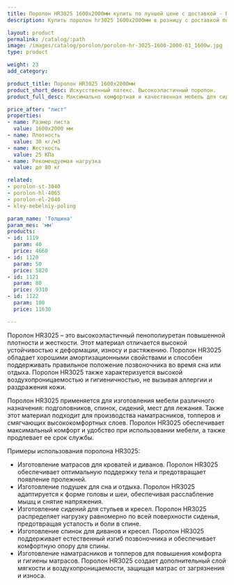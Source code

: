 ```yaml
---
title: Поролон HR3025 1600х2000мм купить по лучшей цене с доставкой - Поролоныч
description: Купить поролон hr3025 1600х2000мм в розницу с доставкой по Москве в интернет-магазине Поролоныча.

layout: product
permalink: /catalog/:path
image: /images/catalog/porolon/porolon-hr-3025-1600-2000-01_1600w.jpg
type: product

weight: 23
add_category: 

product_title: Поролон HR3025 1600х2000мм
product_short_desc: Искусственный латекс. Высокоэластичный поролон.
product_full_desc: Максимально комфортная и качественная мебель для сидения и лежания. Отсутствует эффект проваливания. Используется как самостоятельный элемент сидения в мебели и матрасах.

price_after: "лист"
properties:
- name: Размер листа
  value: 1600х2000 мм
- name: Плотность
  value: 30 кг/м3
- name: Жесткость
  value: 25 КПа
- name: Рекомендуемая нагрузка
  value: до 80 кг

related:
- porolon-st-3040
- porolon-hl-4065
- porolon-el-2040
- kley-mebelniy-poling

param_name: 'Толщина'
param_mes: 'мм'
products:
- id: 1119
  param: 40
  price: 4660
- id: 1120
  param: 50
  price: 5820
- id: 1121
  param: 80
  price: 9310
- id: 1122
  param: 100
  price: 11630

---
```

Поролон HR3025 – это высокоэластичный пенополиуретан повышенной плотности и жесткости. Этот материал отличается высокой устойчивостью к деформации, износу и растяжению. Поролон HR3025 обладает хорошими амортизационными свойствами и способен поддерживать правильное положение позвоночника во время сна или отдыха. Поролон HR3025 также характеризуется высокой воздухопроницаемостью и гигиеничностью, не вызывая аллергии и раздражения кожи.

Поролон HR3025 применяется для изготовления мебели различного назначения: подголовников, спинок, сидений, мест для лежания. Также этот материал подходит для производства наматрасников, топперов и смягчающих высококомфортных слоев. Поролон HR3025 обеспечивает максимальный комфорт и удобство при использовании мебели, а также продлевает ее срок службы.

Примеры использования поролона HR3025:

-   Изготовление матрасов для кроватей и диванов. Поролон HR3025 обеспечивает оптимальную поддержку тела и предотвращает появление пролежней.
-   Изготовление подушек для сна и отдыха. Поролон HR3025 адаптируется к форме головы и шеи, обеспечивая расслабление мышц и снятие напряжения.
-   Изготовление сидений для стульев и кресел. Поролон HR3025 распределяет нагрузку равномерно по всей поверхности сиденья, предотвращая усталость и боли в спине.
-   Изготовление спинок для диванов и кресел. Поролон HR3025 поддерживает естественный изгиб позвоночника и обеспечивает комфортную опору для спины.
-   Изготовление наматрасников и топперов для повышения комфорта и гигиены матрасов. Поролон HR3025 создает дополнительный слой мягкости и воздухопроницаемости, защищая матрас от загрязнения и износа.